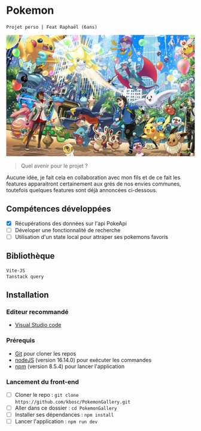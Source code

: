 # Pokemon

    Projet perso | Feat Raphaël (6ans)

![alt text](https://github.com/kbosc/PokemonGallery/blob/main/public/pokemonGithub.png)

> Quel avenir pour le projet ?

Aucune idée, je fait cela en collaboration avec mon fils et de ce fait les features apparaitront certainement aux grés de nos envies communes, toutefois quelques features sont déjà annoncées ci-dessous.

## Compétences développées

- [x] Récupérations des données sur l'api PokeApi
- [ ] Déveloper une fonctionnalité de recherche
- [ ] Utilisation d'un state local pour attraper ses pokemons favoris

## Bibliothèque

    Vite-JS
    Tanstack query

## Installation

### Editeur recommandé

- [Visual Studio code](https://code.visualstudio.com/)

### Prérequis

- [Git](https://git-scm.com/) pour cloner les repos
- [nodeJS](https://nodejs.org/fr/) (version 16.14.0) pour exécuter les commandes
- [npm](https://docs.npmjs.com/downloading-and-installing-node-js-and-npm) (version 8.5.4) pour lancer l'application

### Lancement du front-end

- [ ] Cloner le repo : `git clone https://github.com/kbosc/PokemonGallery.git`
- [ ] Aller dans ce dossier : `cd PokemonGallery`
- [ ] Installer ses dépendances : `npm install`
- [ ] Lancer l'application : `npm run dev`
